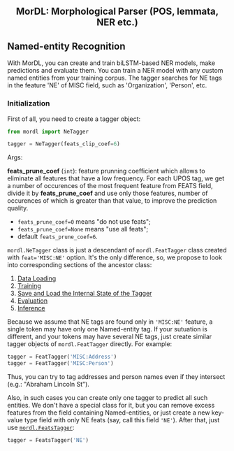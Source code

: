 <h2 align="center">MorDL: Morphological Parser (POS, lemmata, NER etc.)</h2>
<a name="start"></a>

## Named-entity Recognition

With MorDL, you can create and train biLSTM-based NER models, make predictions
and evaluate them. You can train a NER model with any custom named entities
from your training corpus. The tagger searches for NE tags in the feature 'NE'
of MISC field, such as 'Organization', 'Person', etc.

### Initialization

First of all, you need to create a tagger object:
```python
from mordl import NeTagger

tagger = NeTagger(feats_clip_coef=6)
```

Args:

**feats_prune_coef** (`int`): feature prunning coefficient which allows to
eliminate all features that have a low frequency. For each UPOS tag, we
get a number of occurences of the most frequent feature from FEATS field,
divide it by **feats_prune_coef** and use only those features, number of
occurences of which is greater than that value, to improve the prediction
quality.
* `feats_prune_coef=0` means "do not use feats";
* `feats_prune_coef=None` means "use all feats";
* default `feats_prune_coef=6`.

`mordl.NeTagger` class is just a descendant of `mordl.FeatTagger` class
created with `feat='MISC:NE'` option. It's the only difference, so, we
propose to look into corresponding sections of the ancestor class:

1. [Data Loading](https://github.com/fostroll/mordl/blob/master/doc/README_FEAT.md#load)
1. [Training](https://github.com/fostroll/mordl/blob/master/doc/README_FEAT.md#train)
1. [Save and Load the Internal State of the Tagger](https://github.com/fostroll/mordl/blob/master/doc/README_FEAT.md#save)
1. [Evaluation](https://github.com/fostroll/mordl/blob/master/doc/README_FEAT.md#eval)
1. [Inference](https://github.com/fostroll/mordl/blob/master/doc/README_FEAT.md#predict)

Because we assume that NE tags are found only in `'MISC:NE'` feature, a single
token may have only one Named-entity tag. If your sutuation is different, and
your tokens may have several NE tags, just create similar tagger objects of
`mordl.FeatTagger` directly. For example:
```python
tagger = FeatTagger('MISC:Address')
tagger = FeatTagger('MISC:Person')
```
Thus, you can try to tag addresses and person names even if they intersect
(e.g.: "Abraham Lincoln St").

Also, in such cases you can create only one tagger to predict all such
entities. We don't have a special class for it, but you can remove excess
features from the field containing Named-entities, or just create a new
key-value type field with only NE feats (say, call this field `'NE'`). After
that, just use
[`mordl.FeatsTagger`](https://github.com/fostroll/mordl/blob/master/doc/README_FEATS.md#start):
```python
tagger = FeatsTagger('NE')
```
